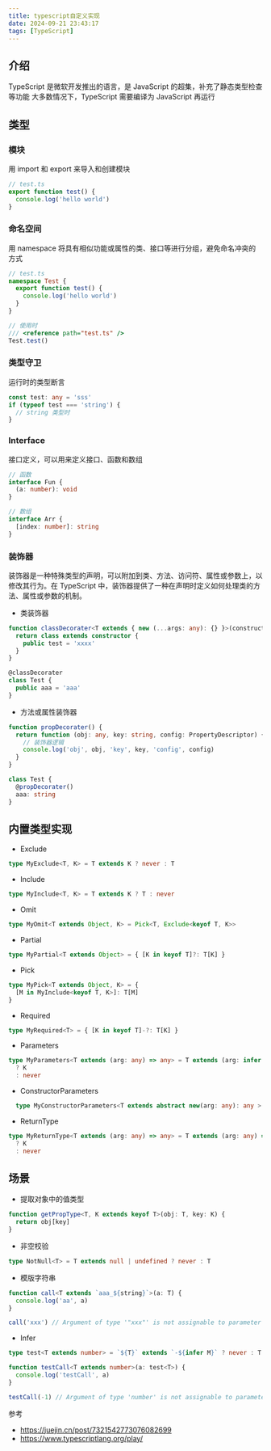 ```yaml
---
title: typescript自定义实现
date: 2024-09-21 23:43:17
tags: [TypeScript]
---
```


## 介绍

TypeScript 是微软开发推出的语言，是 JavaScript 的超集，补充了静态类型检查等功能
大多数情况下，TypeScript 需要编译为 JavaScript 再运行

## 类型

### 模块

用 import 和 export 来导入和创建模块

```typescript
// test.ts
export function test() {
  console.log('hello world')
}
```

### 命名空间

用 namespace 将具有相似功能或属性的类、接口等进行分组，避免命名冲突的方式

```typescript
// test.ts
namespace Test {
  export function test() {
    console.log('hello world')
  }
}

// 使用时
/// <reference path="test.ts" />
Test.test()
```

### 类型守卫

运行时的类型断言

```typescript
const test: any = 'sss'
if (typeof test === 'string') {
  // string 类型时
}
```

### Interface

接口定义，可以用来定义接口、函数和数组

```typescript
// 函数
interface Fun {
  (a: number): void
}

// 数组
interface Arr {
  [index: number]: string
}
```

### 装饰器

装饰器是一种特殊类型的声明，可以附加到类、方法、访问符、属性或参数上，以修改其行为。在 TypeScript 中，装饰器提供了一种在声明时定义如何处理类的方法、属性或参数的机制。

- 类装饰器

```typescript
function classDecorater<T extends { new (...args: any): {} }>(constructor: T) {
  return class extends constructor {
    public test = 'xxxx'
  }
}

@classDecorater
class Test {
  public aaa = 'aaa'
}
```

- 方法或属性装饰器

```typescript
function propDecorater() {
  return function (obj: any, key: string, config: PropertyDescriptor) {
    // 装饰器逻辑
    console.log('obj', obj, 'key', key, 'config', config)
  }
}

class Test {
  @propDecorater()
  aaa: string
}
```

## 内置类型实现

- Exclude

```typescript
type MyExclude<T, K> = T extends K ? never : T
```

- Include

```typescript
type MyInclude<T, K> = T extends K ? T : never
```

- Omit

```typescript
type MyOmit<T extends Object, K> = Pick<T, Exclude<keyof T, K>>
```

- Partial

```typescript
type MyPartial<T extends Object> = { [K in keyof T]?: T[K] }
```

- Pick

```typescript
type MyPick<T extends Object, K> = {
  [M in MyInclude<keyof T, K>]: T[M]
}
```

- Required

```typescript
type MyRequired<T> = { [K in keyof T]-?: T[K] }
```

- Parameters

```typescript
type MyParameters<T extends (arg: any) => any> = T extends (arg: infer K) => any
  ? K
  : never
```

- ConstructorParameters

```typescript
  type MyConstructorParameters<T extends abstract new(arg: any): any > = T extends abstract new(arg: infer K): any ? K : never
```

- ReturnType

```typescript
type MyReturnType<T extends (arg: any) => any> = T extends (arg: any) => infer K
  ? K
  : never
```

## 场景

- 提取对象中的值类型

```typescript
function getPropType<T, K extends keyof T>(obj: T, key: K) {
  return obj[key]
}
```

- 非空校验

```typescript
type NotNull<T> = T extends null | undefined ? never : T
```

- 模版字符串

```typescript
function call<T extends `aaa_${string}`>(a: T) {
  console.log('aa', a)
}

call('xxx') // Argument of type '"xxx"' is not assignable to parameter of type '`aaa_${string}`'.
```

- Infer

```typescript
type test<T extends number> = `${T}` extends `-${infer M}` ? never : T

function testCall<T extends number>(a: test<T>) {
  console.log('testCall', a)
}

testCall(-1) // Argument of type 'number' is not assignable to parameter of type 'never'.
```

参考

- https://juejin.cn/post/7321542773076082699
- https://www.typescriptlang.org/play/
